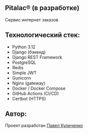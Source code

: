 ## Pitalac® (в разработке)
Сервис интернет заказов

## Технологический стек:
- Python 3.12
- Django (бэкенд)
- Django REST Framework
- PostgreSQL
- Redis
- Simple JWT
- Gunicorn
- Nginx (gateway)
- Docker / Docker Compose
- GitHub Actions (CI/CD)
- Certbot (HTTPS)


## Автор:
Проект разработан 
[Павел Куличенко](https://github.com/Inswty)